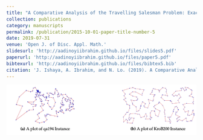 ```yaml
---
title: "A Comparative Analysis of the Travelling Salesman Problem: Exact and Machine Learning Techniques"
collection: publications
category: manuscripts
permalink: /publication/2015-10-01-paper-title-number-5
date: 2019-07-31
venue: 'Open J. of Disc. Appl. Math.'
slidesurl: 'http://aadinoyiibrahim.github.io/files/slides5.pdf'
paperurl: 'http://aadinoyiibrahim.github.io/files/paper5.pdf'
bibtexurl: 'http://aadinoyiibrahim.github.io/files/bibtex5.bib'
citation: 'J. Ishaya, A. Ibrahim, and N. Lo. (2019). A Comparative Analysis of the Travelling Salesman Problem: Exact and Machine Learning Techniques. Open Journal of Discrete Applied Mathematics, 2(3), 23-37.'
---
```


![Main figure for the paper](/images/tsp.png)
